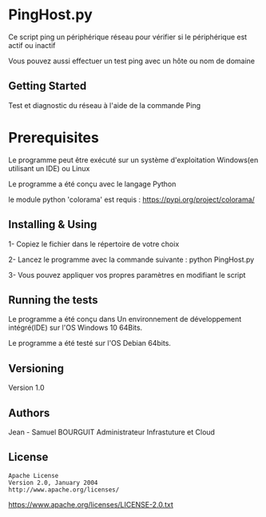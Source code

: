 # PingHost.py
Ce script ping un périphérique réseau pour vérifier si le périphérique est actif ou inactif

Vous pouvez aussi effectuer un test ping avec un hôte  ou nom de domaine
## Getting Started
Test et diagnostic du réseau  à l'aide de la commande  Ping

# Prerequisites
Le programme peut être exécuté  sur un système d'exploitation Windows(en utilisant un IDE) ou Linux

Le programme a été conçu avec le langage Python

le module python 'colorama' est requis : https://pypi.org/project/colorama/

## Installing & Using
1- Copiez le fichier dans le répertoire de votre choix

2- Lancez le programme avec la commande suivante : python PingHost.py

3- Vous pouvez appliquer vos propres paramètres en modifiant le script

## Running the tests
Le programme a été conçu dans Un environnement de développement intégré(IDE) sur l'OS Windows 10 64Bits.

Le programme a été testé sur l'OS Debian 64bits.

## Versioning
Version 1.0 

## Authors
Jean - Samuel BOURGUIT 
Administrateur Infrastuture et Cloud
## License
    Apache License
    Version 2.0, January 2004
    http://www.apache.org/licenses/
https://www.apache.org/licenses/LICENSE-2.0.txt
